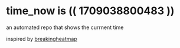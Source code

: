 # time_now is (( 1709038800483 ))

an automated repo that shows the currnent time

inspired by [breakingheatmap](https://github.com/breakingheatmap/breakingheatmap)